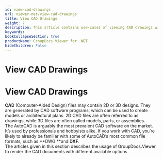 ```yaml
---
id: view-cad-drawings
url: viewer-net/view-cad-drawings
title: View CAD Drawings
weight: 7
description: This article contains use-cases of viewing CAD drawings with GroupDocs.Viewer within your .NET applications.
keywords: 
bookCollapseSection: true
productName: GroupDocs.Viewer for .NET
hideChildren: False
---
```


# View CAD Drawings


# View CAD Drawings

**CAD** (Computer-Aided Design) files may contain 2D or 3D designs. They are generated by CAD software programs, which can be used to create models or architectural plans. 2D CAD files are often referred to as drawings, while 3D files are often called models, parts, or assemblies.  
The AutoCAD is arguably the most prevalent CAD software on the market. It’s used by professionals and hobbyists alike. If you work with CAD, you’re likely to already be familiar with some of AutoCAD’s most common file formats, such as **DWG **and **DXF**.   
The articles given in this section describes the usage of GroupDocs.Viewer to render the CAD documents with different available options.

